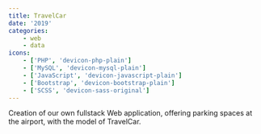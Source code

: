 ```yaml
---
title: TravelCar
date: '2019'
categories:
    - web
    - data
icons:
    - ['PHP', 'devicon-php-plain']
    - ['MySQL', 'devicon-mysql-plain']
    - ['JavaScript', 'devicon-javascript-plain']
    - ['Bootstrap', 'devicon-bootstrap-plain']
    - ['SCSS', 'devicon-sass-original']
---
```


Creation of our own fullstack Web application, offering parking spaces at the airport, with the model of TravelCar.
